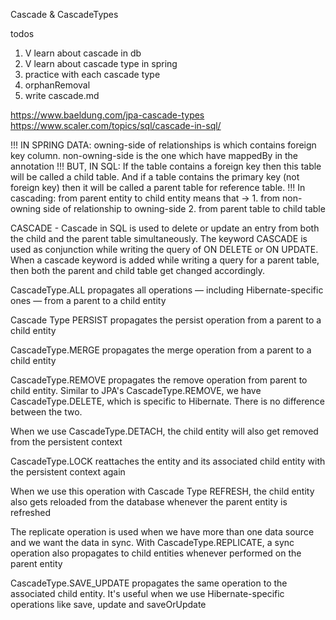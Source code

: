 Cascade & CascadeTypes

todos

1. V learn about cascade in db
2. V learn about cascade type in spring
3. practice with each cascade type
4. orphanRemoval
5. write cascade.md

https://www.baeldung.com/jpa-cascade-types
https://www.scaler.com/topics/sql/cascade-in-sql/

!!! IN SPRING DATA: owning-side of relationships is which contains foreign key column. non-owning-side is the one which
    have mappedBy in the annotation
!!! BUT, IN SQL: If the table contains a foreign key then this table will be called a child table. And if a table 
    contains the primary key (not foreign key) then it will be called a parent table for reference table.
!!! In cascading: from parent entity to child entity means that ->
    1. from non-owning side of relationship to owning-side
    2. from parent table to child table

CASCADE - Cascade in SQL is used to delete or update an entry from both the child and the parent table simultaneously.
The keyword CASCADE is used as conjunction while writing the query of ON DELETE or ON UPDATE. When a cascade keyword 
is added while writing a query for a parent table, then both the parent and child table get changed accordingly.

CascadeType.ALL propagates all operations — including Hibernate-specific ones — from a parent to a child entity

Cascade Type PERSIST propagates the persist operation from a parent to a child entity

CascadeType.MERGE propagates the merge operation from a parent to a child entity

CascadeType.REMOVE propagates the remove operation from parent to child entity. Similar to JPA's CascadeType.REMOVE, 
we have CascadeType.DELETE, which is specific to Hibernate. There is no difference between the two.

When we use CascadeType.DETACH, the child entity will also get removed from the persistent context

CascadeType.LOCK reattaches the entity and its associated child entity with the persistent context again

When we use this operation with Cascade Type REFRESH, the child entity also gets reloaded from the database
whenever the parent entity is refreshed

The replicate operation is used when we have more than one data source and we want the data in sync. 
With CascadeType.REPLICATE, a sync operation also propagates to child entities whenever performed on the parent entity

CascadeType.SAVE_UPDATE propagates the same operation to the associated child entity. 
It's useful when we use Hibernate-specific operations like save, update and saveOrUpdate